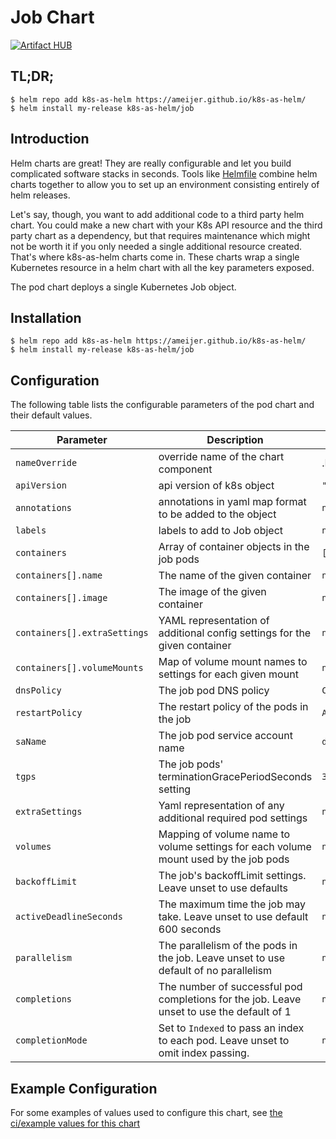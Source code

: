 # Job Chart
[![Artifact HUB](https://img.shields.io/endpoint?url=https://artifacthub.io/badge/repository/k8s-as-helm)](https://artifacthub.io/packages/search?repo=k8s-as-helm)

## TL;DR;

```console
$ helm repo add k8s-as-helm https://ameijer.github.io/k8s-as-helm/
$ helm install my-release k8s-as-helm/job
```

## Introduction

Helm charts are great! They are really configurable and let you build complicated software stacks in seconds. Tools like [Helmfile](https://github.com/roboll/helmfile) combine helm charts together to allow you to set up an environment consisting entirely of helm releases. 

Let's say, though, you want to add additional code to a third party helm chart. You could make a new chart with your K8s API resource and the third party chart as a dependency, but that requires maintenance which might not be worth it if you only needed a single additional resource created. That's where k8s-as-helm charts come in. These charts wrap a single Kubernetes resource in a helm chart with all the key parameters exposed. 

The pod chart deploys a single Kubernetes Job object.

## Installation 

```console
$ helm repo add k8s-as-helm https://ameijer.github.io/k8s-as-helm/
$ helm install my-release k8s-as-helm/job
```

## Configuration

The following table lists the configurable parameters of the pod chart and their default values.

Parameter | Description | Default
--- | --- | ---
`nameOverride` | override name of the chart component | .Release.Name
`apiVersion` | api version of k8s object | `"batch/v1"`
`annotations` | annotations in yaml map format to be added to the object | `null`
`labels` | labels to add to Job object | `null`
`containers` | Array of container objects in the job pods | `[]`
`containers[].name` | The name of the given container | `null`
`containers[].image` | The image of the given container | `null`
`containers[].extraSettings` | YAML representation of additional config settings for the given container | `null`
`containers[].volumeMounts` | Map of volume mount names to settings for each given mount | `null`
`dnsPolicy` | The job pod DNS policy | `ClusterFirst`
`restartPolicy` | The restart policy of the pods in the job | `Always`
`saName` | The job pod service account name | `default`
`tgps` | The job pods' terminationGracePeriodSeconds setting | `30`
`extraSettings` | Yaml representation of any additional required pod settings | `null`
`volumes` | Mapping of volume name to volume settings for each volume mount used by the job pods | `null`
`backoffLimit` | The job's backoffLimit settings. Leave unset to use defaults | `null`
`activeDeadlineSeconds` | The maximum time the job may take. Leave unset to use default 600 seconds | `null`
`parallelism` | The parallelism of the pods in the job. Leave unset to use default of no parallelism | `null`
`completions` | The number of successful pod completions for the job. Leave unset to use the default of 1 | `null`
`completionMode` | Set to `Indexed` to pass an index to each pod. Leave unset to omit index passing.  | `null`

## Example Configuration

For some examples of values used to configure this chart, see [the ci/example values for this chart](./ci/ci-values.yaml)
